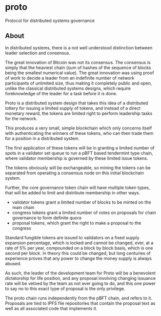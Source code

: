 # proto
Protocol for distributed systems governance

## About

In distributed systems, there is a not well understood distinction between leader selection and consensus. 

The great innovation of Bitcoin was not its consensus. The consensus is simply that the heaviest chain (sum of hashes of the sequence of blocks being the smallest numerical value). The great innovation was using proof of work to decide a leader from an indefinite number of network participants of unlimited size, thus making it completely public and open, unlike the classical distributed systems designs, which require foreknowledge of the leader for a task before it is done.

Proto is a distributed system design that takes this idea of a distributed lottery for issuing a limited supply of tokens, and instead of a direct monetary reward, the tokens are limited right to perform leadership tasks for the network.

This produces a very small, simple blockchain which only concerns itself with authenticating the winners of these tokens, who can then trade them for a position in a distributed system.

The first application of these tokens will be in granting a limited number of spots in a validator set queue to run a pBFT based tendermint type chain, where validator membership is governed by these limited issue tokens. 

The tokens obviously will be exchangeable, so mining the tokens can be separated from operating a consensus node on this initial blockchain system.

Further, the core governance token chain will have multiple token types, that will be added to limit and distribute membership in other ways. 

- validator tokens grant a limited number of blocks to be minted on the main chain
- congress tokens grant a limited number of votes on proposals for chain governance to form definite quora
- proposal tokens, which grant the right to make a proposal to the congress

Standard fungible tokens are issued to validators on a fixed supply expansion percentage, which is locked and cannot be changed, ever, at a rate of 5% per year, compounded on a block by block basis, which is one second per block. In theory this could be changed, but long centuries of experience proves that any power to change the money supply is always abused. 

As such, the leader of the development team for Proto will be a benevolent dictatorship for life position, and any proposal involving changing issuance rate will be vetoed by the team as not ever going to do, and this one power to say no to this exact type of proposal is the only privilege.

The proto chain runs independently from the pBFT chain, and refers to it. Proposals are tied to IPFS file repositories that contain the proposal text as well as all associated code that implements it.
